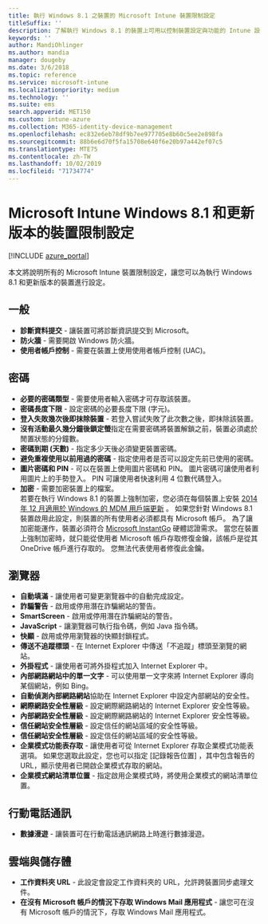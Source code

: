 ```yaml
---
title: 執行 Windows 8.1 之裝置的 Microsoft Intune 裝置限制設定
titleSuffix: ''
description: 了解執行 Windows 8.1 的裝置上可用以控制裝置設定與功能的 Intune 設定。
keywords: ''
author: MandiOhlinger
ms.author: mandia
manager: dougeby
ms.date: 3/6/2018
ms.topic: reference
ms.service: microsoft-intune
ms.localizationpriority: medium
ms.technology: ''
ms.suite: ems
search.appverid: MET150
ms.custom: intune-azure
ms.collection: M365-identity-device-management
ms.openlocfilehash: ec832e6eb78df9b7ee977705e8b60c5ee2e898fa
ms.sourcegitcommit: 88b6e6d70f5fa15708e640f6e20b97a442ef07c5
ms.translationtype: MTE75
ms.contentlocale: zh-TW
ms.lasthandoff: 10/02/2019
ms.locfileid: "71734774"
---
```

# <a name="microsoft-intune-windows-81-and-later-device-restriction-settings"></a>Microsoft Intune Windows 8.1 和更新版本的裝置限制設定

[!INCLUDE [azure_portal](../includes/azure_portal.md)]

本文將說明所有的 Microsoft Intune 裝置限制設定，讓您可以為執行 Windows 8.1 和更新版本的裝置進行設定。


## <a name="general"></a>一般

- **診斷資料提交** - 讓裝置可將診斷資訊提交到 Microsoft。
- **防火牆** - 需要開啟 Windows 防火牆。
- **使用者帳戶控制** - 需要在裝置上使用使用者帳戶控制 (UAC)。

## <a name="password"></a>密碼
- **必要的密碼類型** - 需要使用者輸入密碼才可存取該裝置。
- **密碼長度下限** - 設定密碼的必要長度下限 (字元)。
- **登入失敗幾次後即抹除裝置** - 若登入嘗試失敗了此次數之後，即抹除該裝置。
- **沒有活動最久幾分鐘後鎖定螢**指定在需要密碼將裝置解鎖之前，裝置必須處於閒置狀態的分鐘數。
- **密碼到期 (天數)** - 指定多少天後必須變更裝置密碼。
- **避免重複使用以前用過的密碼** - 指定使用者是否可以設定先前已使用的密碼。
- **圖片密碼和 PIN** - 可以在裝置上使用圖片密碼和 PIN。 圖片密碼可讓使用者利用圖片上的手勢登入。 PIN 可讓使用者快速利用 4 位數代碼登入。
- **加密** - 需要加密裝置上的檔案。<br>若要在執行 Windows 8.1 的裝置上強制加密，您必須在每個裝置上安裝 [2014 年 12 月適用於 Windows 的 MDM 用戶端更新](https://support.microsoft.com/kb/3013816) 。
如果您針對 Windows 8.1 裝置啟用此設定，則裝置的所有使用者必須都具有 Microsoft 帳戶。
為了讓加密能運作，裝置必須符合 [Microsoft InstantGo](https://blogs.windows.com/windowsexperience/2014/06/19/instantgo-a-better-way-to-sleep/#IBHULcTfI4PokO8X.97) 硬體認證需求。
當您在裝置上強制加密時，就只能從使用者 Microsoft 帳戶存取修復金鑰，該帳戶是從其 OneDrive 帳戶進行存取的。 您無法代表使用者修復此金鑰。 



## <a name="browser"></a>瀏覽器
- **自動填滿** - 讓使用者可變更瀏覽器中的自動完成設定。
- **詐騙警告** - 啟用或停用潛在詐騙網站的警告。
- **SmartScreen** - 啟用或停用潛在詐騙網站的警告。
- **JavaScript** - 讓瀏覽器可執行指令碼，例如 Java 指令碼。
- **快顯** - 啟用或停用瀏覽器的快顯封鎖程式。
- **傳送不追蹤標頭** - 在 Internet Explorer 中傳送「不追蹤」標頭至瀏覽的網站。
- **外掛程式** - 讓使用者可將外掛程式加入 Internet Explorer 中。
- **內部網路網站中的單一文字** - 可以使用單一文字來將 Internet Explorer 導向某個網站，例如 Bing。
- **自動偵測內部網路網站**協助在 Internet Explorer 中設定內部網站的安全性。
- **網際網路安全性層級** - 設定網際網路網站的 Internet Explorer 安全性等級。
- **內部網路安全性層級** - 設定網際網路網站的 Internet Explorer 安全性等級。
- **信任網站安全性層級** - 設定信任的網站區域的安全性等級。
- **信任網站安全性層級** - 設定信任的網站區域的安全性等級。
- **企業模式功能表存取** - 讓使用者可從 Internet Explorer 存取企業模式功能表選項。
如果您選取此設定，您也可以指定 [記錄報告位置]  ，其中包含報告的 URL，顯示使用者已開啟企業模式存取的網站。
- **企業模式網站清單位置** - 指定啟用企業模式時，將使用企業模式的網站清單位置。

## <a name="cellular"></a>行動電話通訊
- **數據漫遊** - 讓裝置可在行動電話通訊網路上時進行數據漫遊。

## <a name="cloud-and-storage"></a>雲端與儲存體
- **工作資料夾 URL** - 此設定會設定工作資料夾的 URL，允許跨裝置同步處理文件。
- **在沒有 Microsoft 帳戶的情況下存取 Windows Mail 應用程式** - 讓您可在沒有 Microsoft 帳戶的情況下，存取 Windows Mail 應用程式。
